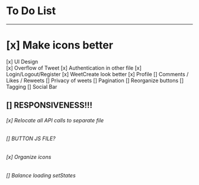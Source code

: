 # To Do List
------------

# [x] Make icons better
[x] UI Design    
    [x] Overflow of Tweet
[x] Authentication in other file
[x] Login/Logout/Register
[x] WeetCreate look better
[x] Profile
[] Comments / Likes / Reweets
[] Privacy of weets
[] Pagination
[] Reorganize buttons
[] Tagging
[] Social Bar


## [] RESPONSIVENESS!!! 

###### [x] Relocate all API calls to separate file
###### [] BUTTON JS FILE?
###### [x] Organize icons
###### [] Balance loading setStates
